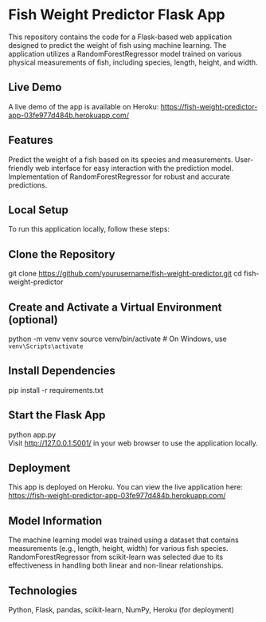# Fish Weight Predictor Flask App


This repository contains the code for a Flask-based web application designed to predict the weight of fish using machine learning. The application utilizes a RandomForestRegressor model trained on various physical measurements of fish, including species, length, height, and width.

## Live Demo
A live demo of the app is available on Heroku: https://fish-weight-predictor-app-03fe977d484b.herokuapp.com/

## Features
Predict the weight of a fish based on its species and measurements.
User-friendly web interface for easy interaction with the prediction model.
Implementation of RandomForestRegressor for robust and accurate predictions.

## Local Setup
To run this application locally, follow these steps:

## Clone the Repository
git clone https://github.com/yourusername/fish-weight-predictor.git
cd fish-weight-predictor

## Create and Activate a Virtual Environment (optional)
python -m venv venv
source venv/bin/activate  # On Windows, use `venv\Scripts\activate`

## Install Dependencies
pip install -r requirements.txt

## Start the Flask App
python app.py  
Visit http://127.0.0.1:5001/ in your web browser to use the application locally.

## Deployment
This app is deployed on Heroku. You can view the live application here: https://fish-weight-predictor-app-03fe977d484b.herokuapp.com/

## Model Information
The machine learning model was trained using a dataset that contains measurements (e.g., length, height, width) for various fish species. RandomForestRegressor from scikit-learn was selected due to its effectiveness in handling both linear and non-linear relationships.

## Technologies
Python,
Flask, 
pandas, 
scikit-learn, 
NumPy, 
Heroku (for deployment)
